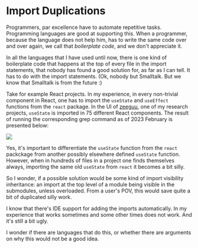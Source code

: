 # Import Duplications

Programmers, par excellence have to automate repetitive tasks. 
Programming languages are good at supporting this. 
When a programmer, because the language does not help him, has to write the same code over and over again, we call that *boilerplate code*, and we don't appreciate it. 

In all the languages that I have used until now, there is one kind of boilerplate code that happens at the top of every file in the import statements, that nobody has found a good solution for, as far as I can tell. It has to do with the import statements. (Ok, nobody but Smalltalk. But we know that Smalltalk is from the future :)

Take for example React projects. In my experience, in every non-trivial component in React, one has to import the `useState` and `useEffect` functions from the `react` package. In the UI of [zeeguu](../projects/zeeguu.md), one of my research projects, `useState` is imported in 75 different React components. The result of running the corresponding grep command as of 2023 February is presented below:

![](../docs/assets/use_state_imports.png)

Yes, it's important to differentiate the `useState` function from the `react` packckage from another possibly elsewhere defined `useState` function. However, when in hundreds of files in a project one finds themselves always, importing the same old `useState` from `react` it becomes a bit silly.

So I wonder, if a possible solution would be some kind of import visibility inheritance: an import at the top level of a module being visible in the submodules, unless overloaded. From a user's POV, this would save quite a bit of duplicated silly work.

I know that there's IDE support for adding the imports automatically. In my experience that works sometimes and some other times does not work. And it's still a bit ugly.

I wonder if there are languages that do this, or whether there are arguments on why this would not be a good idea. 

